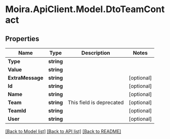 # Moira.ApiClient.Model.DtoTeamContact

## Properties

Name | Type | Description | Notes
------------ | ------------- | ------------- | -------------
**Type** | **string** |  | 
**Value** | **string** |  | 
**ExtraMessage** | **string** |  | [optional] 
**Id** | **string** |  | [optional] 
**Name** | **string** |  | [optional] 
**Team** | **string** | This field is deprecated | [optional] 
**TeamId** | **string** |  | [optional] 
**User** | **string** |  | [optional] 

[[Back to Model list]](../../README.md#documentation-for-models) [[Back to API list]](../../README.md#documentation-for-api-endpoints) [[Back to README]](../../README.md)


